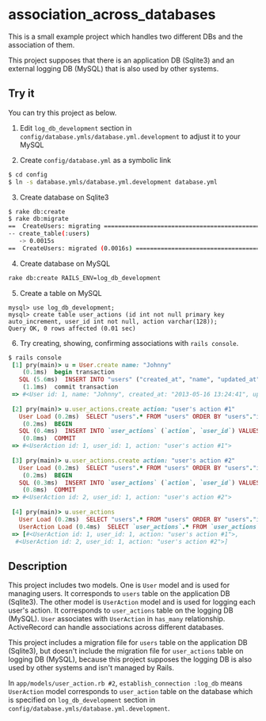 # association_across_databases
This is a small example project which handles two different DBs and the association of them.

This project supposes that there is an application DB (Sqlite3) and an external logging DB (MySQL) that is also used by other systems.

## Try it
You can try this project as below.

1. Edit `log_db_development` section in `config/database.ymls/database.yml.development` to adjust it to your MySQL

2. Create `config/database.yml` as a symbolic link
```sh
$ cd config
$ ln -s database.ymls/database.yml.development database.yml
```
3. Create database on Sqlite3
```sh
$ rake db:create
$ rake db:migrate
==  CreateUsers: migrating ====================================================
-- create_table(:users)
   -> 0.0015s
==  CreateUsers: migrated (0.0016s) ===========================================
```

4. Create database on MySQL
```sh
rake db:create RAILS_ENV=log_db_development
```

5. Create a table on MySQL
```mysql
mysql> use log_db_development;
mysql> create table user_actions (id int not null primary key auto_increment, user_id int not null, action varchar(128));
Query OK, 0 rows affected (0.01 sec)
```

6. Try creating, showing, confirming associations with `rails console`.
```ruby
$ rails console
 [1] pry(main)> u = User.create name: "Johnny"
    (0.1ms)  begin transaction
   SQL (5.6ms)  INSERT INTO "users" ("created_at", "name", "updated_at") VALUES (?, ?, ?)  [["created_at", Thu, 16 May 2013 13:24:41 UTC +00:00], ["name", "Johnny"], ["updated_at", Thu, 16 May 2013 13:24:41 UTC +00:00]]
    (1.1ms)  commit transaction
 => #<User id: 1, name: "Johnny", created_at: "2013-05-16 13:24:41", updated_at: "2013-05-16 13:24:41">
 
 [2] pry(main)> u.user_actions.create action: "user's action #1"
   User Load (0.2ms)  SELECT "users".* FROM "users" ORDER BY "users"."id" DESC LIMIT 1
    (0.2ms)  BEGIN
   SQL (0.4ms)  INSERT INTO `user_actions` (`action`, `user_id`) VALUES ('user\'s action #1', 1)
    (0.8ms)  COMMIT
 => #<UserAction id: 1, user_id: 1, action: "user's action #1">
 
 [3] pry(main)> u.user_actions.create action: "user's action #2"
   User Load (0.2ms)  SELECT "users".* FROM "users" ORDER BY "users"."id" DESC LIMIT 1
    (0.2ms)  BEGIN
   SQL (0.3ms)  INSERT INTO `user_actions` (`action`, `user_id`) VALUES ('user\'s action #2', 1)
    (0.8ms)  COMMIT
 => #<UserAction id: 2, user_id: 1, action: "user's action #2">
 
 [4] pry(main)> u.user_actions
   User Load (0.2ms)  SELECT "users".* FROM "users" ORDER BY "users"."id" DESC LIMIT 1
   UserAction Load (0.4ms)  SELECT `user_actions`.* FROM `user_actions` WHERE `user_actions`.`user_id` = 1
 => [#<UserAction id: 1, user_id: 1, action: "user's action #1">,
  #<UserAction id: 2, user_id: 1, action: "user's action #2">]
```

## Description
This project includes two models. One is `User` model and is used for managing users. It corresponds to `users` table on the application DB (Sqlite3). The other model is `UserAction` model and is used for logging each user's action. It corresponds to `user_actions` table on the logging DB (MySQL). `User` associates with `UserAction` in `has_many` relationship. ActiveRecord can handle associations across different databases.

This project includes a migration file for `users` table on the application DB (Sqlite3), but doesn't include the migration file for `user_actions` table on logging DB (MySQL), because this project supposes the logging DB is also used by other systems and isn't managed by Rails.

In `app/models/user_action.rb #2`, `establish_connection :log_db` means  `UserAction` model corresponds to `user_action` table on the database which is specified on `log_db_development` section in `config/database.ymls/database.yml.development`.





